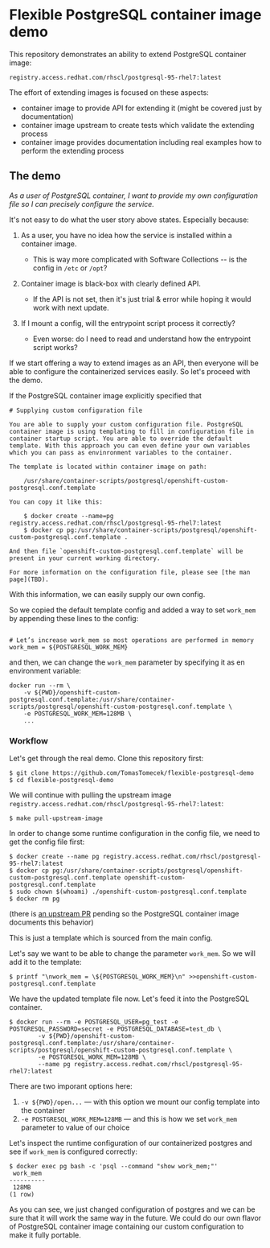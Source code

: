 # Flexible PostgreSQL container image demo

This repository demonstrates an ability to extend PostgreSQL container image:

```
registry.access.redhat.com/rhscl/postgresql-95-rhel7:latest
```

The effort of extending images is focused on these aspects:

 * container image to provide API for extending it (might be covered just by documentation)
 * container image upstream to create tests which validate the extending process
 * container image provides documentation including real examples how to perform the extending process


## The demo

*As a user of PostgreSQL container, I want to provide my own configuration file so I can precisely configure the service.*

It's not easy to do what the user story above states. Especially because:

 1. As a user, you have no idea how the service is installed within a container image.
    * This is way more complicated with Software Collections -- is the config in `/etc` or `/opt`?

 2. Container image is black-box with clearly defined API.
    * If the API is not set, then it's just trial & error while hoping it would work with next update.

 3. If I mount a config, will the entrypoint script process it correctly?
    * Even worse: do I need to read and understand how the entrypoint script works?


If we start offering a way to extend images as an API, then everyone will be able to configure the containerized services easily. So let's proceed with the demo.

If the PostgreSQL container image explicitly specified that

```
# Supplying custom configuration file

You are able to supply your custom configuration file. PostgreSQL container image is using templating to fill in configuration file in container startup script. You are able to override the default template. With this approach you can even define your own variables which you can pass as envinronment variables to the container.

The template is located within container image on path:

    /usr/share/container-scripts/postgresql/openshift-custom-postgresql.conf.template

You can copy it like this:

    $ docker create --name=pg registry.access.redhat.com/rhscl/postgresql-95-rhel7:latest
    $ docker cp pg:/usr/share/container-scripts/postgresql/openshift-custom-postgresql.conf.template .

And then file `openshift-custom-postgresql.conf.template` will be present in your current working directory.

For more information on the configuration file, please see [the man page](TBD).
```

With this information, we can easily supply our own config.

So we copied the default template config and added a way to set `work_mem` by appending these lines to the config:

```

# Let’s increase work_mem so most operations are performed in memory
work_mem = ${POSTGRESQL_WORK_MEM}
```

and then, we can change the `work_mem` parameter by specifying it as en environment variable:

```
docker run --rm \
    -v ${PWD}/openshift-custom-postgresql.conf.template:/usr/share/container-scripts/postgresql/openshift-custom-postgresql.conf.template \
    -e POSTGRESQL_WORK_MEM=128MB \
    ...
```

### Workflow

Let's get through the real demo. Clone this repository first:

```
$ git clone https://github.com/TomasTomecek/flexible-postgresql-demo
$ cd flexible-postgresql-demo
```

We will continue with pulling the upstream image `registry.access.redhat.com/rhscl/postgresql-95-rhel7:latest`:

```
$ make pull-upstream-image
```

In order to change some runtime configuration in the config file, we need to get the config file first:

```
$ docker create --name pg registry.access.redhat.com/rhscl/postgresql-95-rhel7:latest
$ docker cp pg:/usr/share/container-scripts/postgresql/openshift-custom-postgresql.conf.template openshift-custom-postgresql.conf.template
$ sudo chown $(whoami) ./openshift-custom-postgresql.conf.template
$ docker rm pg
```

(there is [an upstream
PR](https://github.com/sclorg/postgresql-container/pull/177) pending so the
PostgreSQL container image documents this behavior)

This is just a template which is sourced from the main config.

Let's say we want to be able to change the parameter `work_mem`. So we will add it to the template:

```
$ printf "\nwork_mem = \${POSTGRESQL_WORK_MEM}\n" >>openshift-custom-postgresql.conf.template
```

We have the updated template file now. Let's feed it into the PostgreSQL container.

```
$ docker run --rm -e POSTGRESQL_USER=pg_test -e POSTGRESQL_PASSWORD=secret -e POSTGRESQL_DATABASE=test_db \
        -v ${PWD}/openshift-custom-postgresql.conf.template:/usr/share/container-scripts/postgresql/openshift-custom-postgresql.conf.template \
        -e POSTGRESQL_WORK_MEM=128MB \
        --name pg registry.access.redhat.com/rhscl/postgresql-95-rhel7:latest
```

There are two imporant options here:

1. `-v ${PWD}/open...` — with this option we mount our config template into the container
2. `-e POSTGRESQL_WORK_MEM=128MB` — and this is how we set `work_mem` parameter to value of our choice

Let's inspect the runtime configuration of our containerized postgres and see if `work_mem` is configured correctly:

```
$ docker exec pg bash -c 'psql --command "show work_mem;"'
 work_mem
----------
 128MB
(1 row)
```

As you can see, we just changed configuration of postgres and we can be sure
that it will work the same way in the future. We could do our own flavor of
PostgreSQL container image containing our custom configuration to make it fully
portable.
